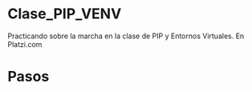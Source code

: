 # Clase_PIP_VENV
Practicando sobre la marcha en la clase de PIP y Entornos Virtuales. En Platzi.com

# Pasos
